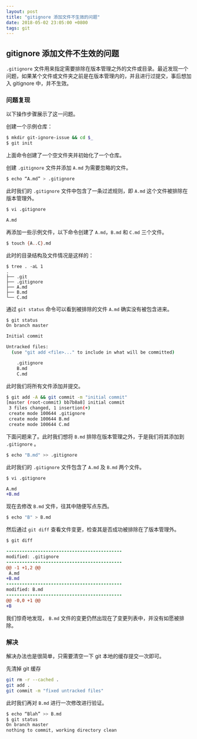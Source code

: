 ```yaml
---
layout: post
title: "gitignore 添加文件不生效的问题"
date: 2018-05-02 23:05:00 +0800
tags: git
---
```

    
## gitignore 添加文件不生效的问题

`.gitignore` 文件用来指定需要排除在版本管理之外的文件或目录。最近发现一个问题，如果某个文件或文件夹之前是在版本管理内的，并且进行过提交，事后想加入 gitignore 中，并不生效。


### 问题复现

以下操作步骤展示了这一问题。

创建一个示例仓库：

```bash
$ mkdir git-ignore-issue && cd $_
$ git init
```

上面命令创建了一个空文件夹并初始化了一个仓库。

创建 `.gitignore` 文件并添加 `A.md` 为需要忽略的文件。

```bash
$ echo “A.md” > .gitignore
```

此时我们的 `.gitignore` 文件中包含了一条过滤规则，即 `A.md`  这个文件被排除在版本管理外。

```bash
$ vi .gitignore

A.md
```

再添加一些示例文件，以下命令创建了 `A.md`，`B.md` 和 `C.md` 三个文件。

```bash
$ touch {A..C}.md
```

此时的目录结构及文件情况是这样的：

```
$ tree . -aL 1
.
├── .git
├── .gitignore
├── A.md
├── B.md
└── C.md
```

通过 `git status` 命令可以看到被排除的文件 `A.md` 确实没有被包含进来。

```bash
$ git status
On branch master

Initial commit

Untracked files:
  (use "git add <file>..." to include in what will be committed)

	.gitignore
	B.md
	C.md
```

此时我们将所有文件添加并提交。

```bash
$ git add -A && git commit -m "initial commit"
[master (root-commit) bb7b8a8] initial commit
 3 files changed, 1 insertion(+)
 create mode 100644 .gitignore
 create mode 100644 B.md
 create mode 100644 C.md
```

下面问题来了。此时我们想将 `B.md` 排除在版本管理之外，于是我们将其添加到 `.gitignore` 。

```bash
$ echo "B.md" >> .gitignore
```
此时我们的 `.gitignore` 文件包含了 `A.md` 及 `B.md` 两个文件。

```diff
$ vi .gitignore

A.md
+B.md
```

现在去修改 `B.md` 文件，往其中随便写点东西。

```bash
$ echo "B" > B.md
```

然后通过 `git diff` 查看文件变更，检查其是否成功被排除在了版本管理外。

```diff
$ git diff

--------------------------------------------
modified: .gitignore
--------------------------------------------
@@ -1 +1,2 @@
 A.md
+B.md
--------------------------------------------
modified: B.md
--------------------------------------------
@@ -0,0 +1 @@
+B

```

我们惊奇地发现， `B.md` 文件的变更仍然出现在了变更列表中，并没有如愿被排除。


### 解决

解决办法也是很简单，只需要清空一下 git 本地的缓存提交一次即可。

先清掉 git 缓存 
```bash
git rm -r --cached .
git add .
git commit -m "fixed untracked files"
```

此时我们再对 `B.md` 进行一次修改进行验证。

```bash
$ echo “Blah” >> B.md
$ git status
On branch master
nothing to commit, working directory clean
```





    